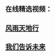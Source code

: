## 在线精选视频：

## <a href="https://s3-us-west-1.amazonaws.com/ogaten/show.htm?from=852#c816806">风雨天地行</a><br/>
## <a href="https://s3-us-west-1.amazonaws.com/ogaten/show.htm?from=852#c816703">我们告诉未来</a><br/>
